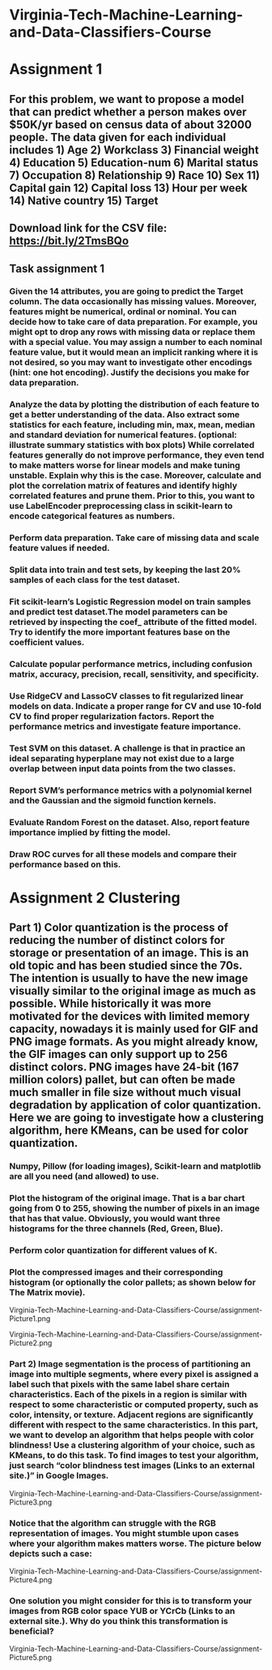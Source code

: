 # Virginia-Tech-Machine-Learning-and-Data-Classifiers-Course
# Assignment 1
## For this problem, we want to propose a model that can predict whether a person makes over $50K/yr based on census data of about 32000 people. The data given for each individual includes 1) Age 2) Workclass 3) Financial weight 4) Education 5) Education-num 6) Marital status 7) Occupation 8) Relationship 9) Race 10) Sex 11) Capital gain 12) Capital loss 13) Hour per week 14) Native country 15) Target

 

## Download link for the CSV file: https://bit.ly/2TmsBQo

## Task assignment 1

### Given the 14 attributes, you are going to predict the Target column. The data occasionally has missing values. Moreover, features might be numerical, ordinal or nominal. You can decide how to take care of data preparation. For example, you might opt to drop any rows with missing data or replace them with a special value. You may assign a number to each nominal feature value, but it would mean an implicit ranking where it is not desired, so you may want to investigate other encodings (hint: one hot encoding). Justify the decisions you make for data preparation.

 

### Analyze the data by plotting the distribution of each feature to get a better understanding of the data. Also extract some statistics for each feature, including min, max, mean, median and standard deviation for numerical features. (optional: illustrate summary statistics with box plots) While correlated features generally do not improve performance, they even tend to make matters worse for linear models and make tuning unstable. Explain why this is the case. Moreover, calculate and plot the correlation matrix of features and identify highly correlated features and prune them. Prior to this, you want to use LabelEncoder preprocessing class in scikit-learn to encode categorical features as numbers.

### Perform data preparation. Take care of missing data and scale feature values if needed.

### Split data into train and test sets, by keeping the last 20% samples of each class for the test dataset.

### Fit scikit-learn’s Logistic Regression model on train samples and predict test dataset.The model parameters can be retrieved by inspecting the coef_ attribute of the fitted model. Try to identify the more important features base on the coefficient values.

### Calculate popular performance metrics, including confusion matrix, accuracy, precision, recall, sensitivity, and specificity.

### Use RidgeCV and LassoCV classes to fit regularized linear models on data. Indicate a proper range for CV and use 10-fold CV to find proper regularization factors. Report the performance metrics and investigate feature importance.

### Test SVM on this dataset. A challenge is that in practice an ideal separating hyperplane may not exist due to a large overlap between input data points from the two classes. 
### Report SVM’s performance metrics with a polynomial kernel and the Gaussian and the sigmoid function kernels.
### Evaluate Random Forest on the dataset. Also, report feature importance implied by fitting the model.
### Draw ROC curves for all these models and compare their performance based on this.

# Assignment 2 Clustering

## Part 1) Color quantization is the process of reducing the number of distinct colors for storage or presentation of an image. This is an old topic and has been studied since the 70s. The intention is usually to have the new image visually similar to the original image as much as possible. While historically it was more motivated for the devices with limited memory capacity, nowadays it is mainly used for GIF and PNG image formats. As you might already know, the GIF images can only support up to 256 distinct colors. PNG images have 24-bit (167 million colors) pallet, but can often be made much smaller in file size without much visual degradation by application of color quantization. Here we are going to investigate how a clustering algorithm, here KMeans, can be used for color quantization.

### Numpy, Pillow (for loading images), Scikit-learn and matplotlib are all you need (and allowed) to use.
### Plot the histogram of the original image. That is a bar chart going from 0 to 255, showing the number of pixels in an image that has that value. Obviously, you would want three histograms for the three channels (Red, Green, Blue).
### Perform color quantization for different values of K.
### Plot the compressed images and their corresponding histogram (or optionally the color pallets; as shown below for The Matrix movie).

Virginia-Tech-Machine-Learning-and-Data-Classifiers-Course/assignment-Picture1.png
      


Virginia-Tech-Machine-Learning-and-Data-Classifiers-Course/assignment-Picture2.png
      

 

### Part 2) Image segmentation is the process of partitioning an image into multiple segments, where every pixel is assigned a label such that pixels with the same label share certain characteristics.  Each of the pixels in a region is similar with respect to some characteristic or computed property, such as color, intensity, or texture. Adjacent regions are significantly different with respect to the same characteristics. In this part, we want to develop an algorithm that helps people with color blindness! Use a clustering algorithm of your choice, such as KMeans, to do this task. To find images to test your algorithm, just search “color blindness test images (Links to an external site.)” in Google Images.


Virginia-Tech-Machine-Learning-and-Data-Classifiers-Course/assignment-Picture3.png
      

 

### Notice that the algorithm can struggle with the RGB representation of images. You might stumble upon cases where your algorithm makes matters worse. The picture below depicts such a case:

 

Virginia-Tech-Machine-Learning-and-Data-Classifiers-Course/assignment-Picture4.png
      

 

### One solution you might consider for this is to transform your images from RGB color space YUB or YCrCb (Links to an external site.). Why do you think this transformation is beneficial?

 

Virginia-Tech-Machine-Learning-and-Data-Classifiers-Course/assignment-Picture5.png
      
